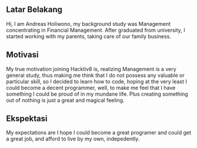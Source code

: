 [//]: # (Ceritakan sedikit tentang latar belakangmu seperti pendidikan terakhir atau pekerjaan sebelumnya)
## Latar Belakang
Hi, I am Andreas Holiwono, my background study was Management concentrating in Financial Management. After graduated from university, I started working with my parents, taking care of our family business.

[//]: # (Motivasi apa yang mendorongmu untuk ikut program coding bootcamp di Hacktiv8?)
## Motivasi
My true motivation joining Hacktiv8 is, realizing Management is a very general study, thus making me think that I do not possess any valuable or particular skill, so I decided to learn how to code, hoping at the very least I could become a decent programmer, well, to make me feel that I have something I could be proud of in my mundane life. Plus creating something out of nothing is just a great and magical feeling.

[//]: # (Beri tahu kami, apa yang ingin kamu dapatkan di Hacktiv8 dan apa yang ingin kamu capai setelah lulus dari sini?)
## Ekspektasi
My expectations are I hope I could become a great programer and could get a great job, and afford to live by my own, indepedently.

[//]: # (Apakah ada hal lain yang ingin disampaikan? Bila ada, kamu bebas untuk menuliskannya)

